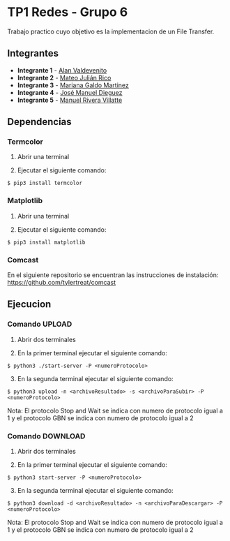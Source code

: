 # TP1 Redes - Grupo 6

Trabajo practico cuyo objetivo es la implementacion de un File Transfer.

## Integrantes

- **Integrante 1** - [Alan Valdevenito](https://github.com/AlanValdevenito)
- **Integrante 2** - [Mateo Julián Rico](https://github.com/ricomateo)
- **Integrante 3** - [Mariana Galdo Martinez](https://github.com/marg30)
- **Integrante 4** - [José Manuel Dieguez](https://github.com/jmdieguez)
- **Integrante 5** - [Manuel Rivera Villatte](https://github.com/ManusaRivi)

## Dependencias

### Termcolor

1. Abrir una terminal

2. Ejecutar el siguiente comando:

```
$ pip3 install termcolor
```

### Matplotlib


1. Abrir una terminal

2. Ejecutar el siguiente comando:

```
$ pip3 install matplotlib
```

### Comcast

En el siguiente repositorio se encuentran las instrucciones de instalación: https://github.com/tylertreat/comcast

## Ejecucion

### Comando UPLOAD

1. Abrir dos terminales

2. En la primer terminal ejecutar el siguiente comando:

```
$ python3 ./start-server -P <numeroProtocolo>
```

3. En la segunda terminal ejecutar el siguiente comando:

```
$ python3 upload -n <archivoResultado> -s <archivoParaSubir> -P <numeroProtocolo>
```

Nota: El protocolo Stop and Wait se indica con numero de protocolo igual a 1 y el protocolo GBN se indica con numero de protocolo igual a 2

### Comando DOWNLOAD

1. Abrir dos terminales

2. En la primer terminal ejecutar el siguiente comando:

```
$ python3 start-server -P <numeroProtocolo>
```

3. En la segunda terminal ejecutar el siguiente comando:

```
$ python3 download -d <archivoResultado> -n <archivoParaDescargar> -P <numeroProtocolo>
```

Nota: El protocolo Stop and Wait se indica con numero de protocolo igual a 1 y el protocolo GBN se indica con numero de protocolo igual a 2